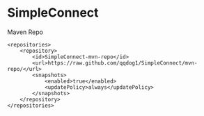 # SimpleConnect

Maven Repo

    <repositories>
        <repository>
            <id>SimpleConnect-mvn-repo</id>
            <url>https://raw.github.com/qqdog1/SimpleConnect/mvn-repo/</url>
            <snapshots>
                <enabled>true</enabled>
                <updatePolicy>always</updatePolicy>
            </snapshots>
        </repository>
    </repositories>

